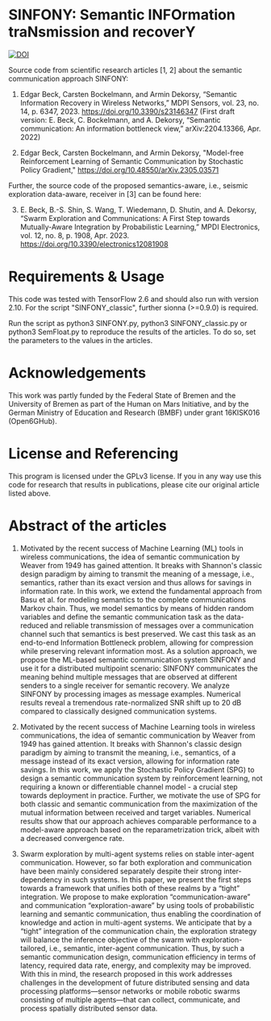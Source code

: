 # SINFONY: Semantic INFOrmation traNsmission and recoverY

[![DOI](https://zenodo.org/badge/DOI/10.5281/zenodo.8006567.svg)](https://doi.org/10.5281/zenodo.8006567)

Source code from scientific research articles [1, 2] about the semantic communication approach SINFONY:

1. Edgar Beck, Carsten Bockelmann, and Armin Dekorsy, “Semantic Information Recovery in Wireless Networks,” MDPI Sensors, vol. 23, no. 14, p. 6347, 2023. https://doi.org/10.3390/s23146347
(First draft version: E. Beck, C. Bockelmann, and A. Dekorsy, “Semantic communication: An information bottleneck view,” arXiv:2204.13366, Apr. 2022)

2. Edgar Beck, Carsten Bockelmann, and Armin Dekorsy, "Model-free Reinforcement Learning of Semantic Communication by Stochastic Policy Gradient," https://doi.org/10.48550/arXiv.2305.03571

Further, the source code of the proposed semantics-aware, i.e., seismic exploration data-aware, receiver in [3] can be found here:

3. E. Beck, B.-S. Shin, S. Wang, T. Wiedemann, D. Shutin, and A. Dekorsy, “Swarm Exploration and Communications: A First Step towards Mutually-Aware Integration by Probabilistic Learning,” MPDI Electronics, vol. 12, no. 8, p. 1908, Apr. 2023. https://doi.org/10.3390/electronics12081908

# Requirements & Usage

This code was tested with TensorFlow 2.6 and should also run with version 2.10. For the script "SINFONY_classic", further sionna (>=0.9.0) is required.

Run the script as python3 SINFONY.py, python3 SINFONY_classic.py or python3 SemFloat.py to reproduce the results of the articles. To do so, set the parameters to the values in the articles.

# Acknowledgements

This work was partly funded by the Federal State of Bremen and the University of Bremen as part of the Human on Mars Initiative, and by the German Ministry of Education and Research (BMBF) under grant 16KISK016 (Open6GHub).

# License and Referencing

This program is licensed under the GPLv3 license. If you in any way use this code for research that results in publications, please cite our original article listed above.

# Abstract of the articles

1. Motivated by the recent success of Machine Learning (ML) tools in wireless communications, the idea of semantic communication by Weaver from 1949 has gained attention. It breaks with Shannon's classic design paradigm by aiming to transmit the meaning of a message, i.e., semantics, rather than its exact version and thus allows for savings in information rate. In this work, we extend the fundamental approach from Basu et al. for modeling semantics to the complete communications Markov chain. Thus, we model semantics by means of hidden random variables and define the semantic communication task as the data-reduced and reliable transmission of messages over a communication channel such that semantics is best preserved. We cast this task as an end-to-end Information Bottleneck problem, allowing for compression while preserving relevant information most. As a solution approach, we propose the ML-based semantic communication system SINFONY and use it for a distributed multipoint scenario: SINFONY communicates the meaning behind multiple messages that are observed at different senders to a single receiver for semantic recovery. We analyze SINFONY by processing images as message examples. Numerical results reveal a tremendous rate-normalized SNR shift up to 20 dB compared to classically designed communication systems.

2. Motivated by the recent success of Machine Learning tools in wireless communications, the idea of semantic communication by Weaver from 1949 has gained attention. It breaks with Shannon's classic design paradigm by aiming to transmit the meaning, i.e., semantics, of a message instead of its exact version, allowing for information rate savings. In this work, we apply the Stochastic Policy Gradient (SPG) to design a semantic communication system by reinforcement learning, not requiring a known or differentiable channel model - a crucial step towards deployment in practice. Further, we motivate the use of SPG for both classic and semantic communication from the maximization of the mutual information between received and target variables. Numerical results show that our approach achieves comparable performance to a model-aware approach based on the reparametrization trick, albeit with a decreased convergence rate.

3. Swarm exploration by multi-agent systems relies on stable inter-agent communication. However, so far both exploration and communication have been mainly considered separately despite their strong inter-dependency in such systems. In this paper, we present the first steps towards a framework that unifies both of these realms by a “tight” integration. We propose to make exploration “communication-aware” and communication “exploration-aware” by using tools of probabilistic learning and semantic communication, thus enabling the coordination of knowledge and action in multi-agent systems. We anticipate that by a “tight” integration of the communication chain, the exploration strategy will balance the inference objective of the swarm with exploration-tailored, i.e., semantic, inter-agent communication. Thus, by such a semantic communication design, communication efficiency in terms of latency, required data rate, energy, and complexity may be improved. With this in mind, the research proposed in this work addresses challenges in the development of future distributed sensing and data processing platforms—sensor networks or mobile robotic swarms consisting of multiple agents—that can collect, communicate, and process spatially distributed sensor data.
